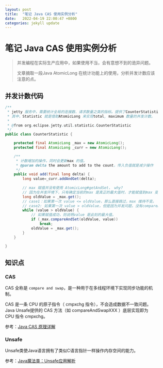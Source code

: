 ```yaml
---
layout: post
title:  "笔记 Java CAS 使用实例分析"
date:   2022-04-19 22:00:47 +0800
categories: jekyll update
---
```

# 笔记 Java CAS 使用实例分析

> 并发编程在实际生产应用中，如果使用不当，会有意想不到的诡异问题。
>
> 文章摘取一段Java AtomicLong 在统计功能上的使用，分析并发计数应该注意的点。

## 并发计数代码

```java
/**
 * jetty 服务中，需要统计全局的连接数、请求数量之类的指标。提供了CounterStatistic 类用于统计这些数据。
 * 其中，Statistic 就是借助AtomicLong 来实现total, maximum 数量的并发计数。
 *
 * @from org.eclipse.jetty.util.statistic.CounterStatistic
 */
public class CounterStatistic {

    protected final AtomicLong _max = new AtomicLong();
    protected final AtomicLong _curr = new AtomicLong();

    /**
	 * 计数增加的操作，同时会更新max 的值。
	 * @param delta the amount to add to the count，传入负值就是减少操作
	 */
    public void add(final long delta) {
        long value=_curr.addAndGet(delta);
        
        // max 赋值并没有使用 AtomicLong#getAndSet， why?
        // 因为在并发环境下，只有确定当前的max 是真正的最大值时，才能赋值到max 变量中。
        long oldValue = _max.get();
        // case1：如果第一次 value <= oldValue，那么直接跳过，max 维持不变。
        // case2: 如果第一次 value > oldValue，但是因为并发问题，没有compareAndSet 成功。再比较时，value <= oldValue，则直接跳过。需要考虑重试赋值过程中并发的问题。
        while (value > oldValue) {
            // 如果赋值成功，则说明value 是此刻的最大值。
            if (_max.compareAndSet(oldValue, value))
                break;
            oldValue = _max.get();
        }
    }
    
}

```

## 知识点

### CAS

CAS 全称是 `compare and swap`，是一种用于在多线程环境下实现同步功能的机制。

CAS 是一条 CPU 的原子指令（ cmpxchg 指令），不会造成数据不一致问题。Java Unsafe提供的 CAS 方法（如 compareAndSwapXXX ）底层实现即为 CPU 指令 cmpxchg。

参考：[Java CAS 原理详解](https://www.cnblogs.com/huansky/p/15746624.html)

### Unsafe

Unsafe类使Java语言拥有了类似C语言指针一样操作内存空间的能力。

参考：[Java魔法类：Unsafe应用解析](https://tech.meituan.com/2019/02/14/talk-about-java-magic-class-unsafe.html)

